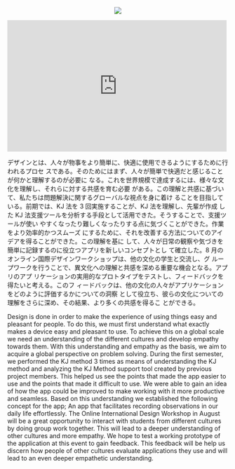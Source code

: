 
<p align="center">
  <img src="https://www.linkpicture.com/q/Gorden-のコピー.png">
</p>

<iframe width="500" height="300" src="https://www.youtube.com/watch?v=Ubp-9FGpMO8&t=3s" frameborder="0" allowfullscreen></iframe>


デザインとは、⼈々が物事をより簡単に、快適に使⽤できるようにするために⾏われるプロセ
スである。そのためにはまず、⼈々が簡単で快適だと感じることが何かと理解するのが必要に
なる。これを世界規模で達成するには、様々な⽂化を理解し、それらに対する共感を育む必要
がある。この理解と共感に基づいて、私たちは問題解決に関するグローバルな視点を⾝に着け
ることを⽬指している。前期では、KJ 法を 3 回実施することが、KJ 法を理解し、先輩が作成
した KJ 法⽀援ツールを分析する⼿段として活⽤できた。そうすることで、⽀援ツールが使い
やすくなったり難しくなったりする点に気づくことができた。作業をより効率的かつスムーズ
にするために、それを改善する⽅法についてのアイデアを得ることができた。この理解を基に
して、⼈々が⽇常の観察や気づきを簡単に記録するのに役⽴つアプリを新しいコンセプトとし
て確⽴した。8 ⽉のオンライン国際デザインワークショップは、他の⽂化の学⽣と交流し、グ
ループワークを⾏うことで、異⽂化への理解と共感を深める重要な機会となる。アプリのアプ
リケーションの実⽤的なプロトタイプをテストし、フィードバックを得たいと考える。このフ
ィードバックは、他の⽂化の⼈々がアプリケーションをどのように評価するかについての洞察
として役⽴ち、彼らの⽂化についての理解をさらに深め、その結果、より多くの共感を得るこ
とができる。


Design is done in order to make the experience of using things easy and pleasant for people. To do
this, we must first understand what exactly makes a device easy and pleasant to use. To achieve this
on a global scale we need an understanding of the different cultures and develop empathy towards
them. With this understanding and empathy as the basis, we aim to acquire a global perspective on
problem solving. During the first semester, we performed the KJ method 3 times as means of
understanding the KJ method and analyzing the KJ Method support tool created by previous project
members. This helped us see the points that made the app easier to use and the points that made it
difficult to use. We were able to gain an idea of how the app could be improved to make working with
it more productive and seamless. Based on this understanding we established the following concept
for the app; An app that facilitates recording observations in our daily life effortlessly. The Online
International Design Workshop in August will be a great opportunity to interact with students from
different cultures by doing group work together. This will lead to a deeper understanding of other
cultures and more empathy. We hope to test a working prototype of the application at this event to
gain feedback. This feedback will be help us discern how people of other cultures evaluate applications
they use and will lead to an even deeper empathetic understanding.
